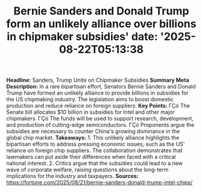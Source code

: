 ﻿---
title: "Bernie Sanders and Donald Trump form an unlikely alliance over billions in chipmaker subsidies'
date: '2025-08-22T05:13:38"
category: "Markets"
summary: ""
slug: "bernie sanders and donald trump form an unlikely alliance ov"
source_urls:
  - "https://fortune.com/2025/08/21/bernie-sanders-donald-trump-intel-chips/"
seo:
  title: "Bernie Sanders and Donald Trump form an unlikely alliance over billions in chipmaker subsidies | Hash n Hedge'
  description: '"
  keywords: ["news", "markets", "brief"]
---
**Headline:** Sanders, Trump Unite on Chipmaker Subsidies  **Summary Meta Description:** In a rare bipartisan effort, Senators Bernie Sanders and Donald Trump have formed an unlikely alliance to provide billions in subsidies for the US chipmaking industry. The legislation aims to boost domestic production and reduce reliance on foreign suppliers.  **Key Points:**  ΓÇó The Senate bill allocates $10 billion in subsidies for Intel and other major chipmakers. ΓÇó The funds will be used to support research, development, and production of cutting-edge semiconductors. ΓÇó Proponents argue the subsidies are necessary to counter China's growing dominance in the global chip market.  **Takeaways:**  1. This unlikely alliance highlights the bipartisan efforts to address pressing economic issues, such as the US' reliance on foreign chip suppliers. The collaboration demonstrates that lawmakers can put aside their differences when faced with a critical national interest. 2. Critics argue that the subsidies could lead to a new wave of corporate welfare, raising questions about the long-term implications for the industry and taxpayers.  **Sources:** https://fortune.com/2025/08/21/bernie-sanders-donald-trump-intel-chips/ 
